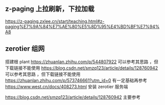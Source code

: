 ## z-paging   上拉刷新，下拉加载
  https://z-paging.zxlee.cn/start/teaching.html#z-paging%E7%9A%84%E7%AE%80%E5%8D%95%E4%BD%BF%E7%94%A8


## zerotier 组网 
搭建根 plant
https://zhuanlan.zhihu.com/p/544807922     可以参考其思路 ，但下载链接不能使用
https://blog.csdn.net/smzq123/article/details/128760942  可以参考其思路 ，但下载链接不能使用
https://zhuanlan.zhihu.com/p/573746661?utm_id=0    有一定基础再参考 
https://www.west.cn/docs/408273.html    安装 zerotier 服务端



https://blog.csdn.net/smzq123/article/details/128760942  主要参考